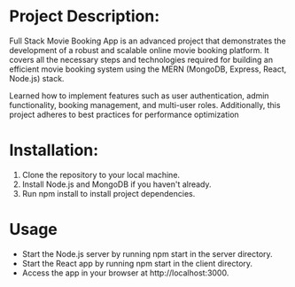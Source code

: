 # Project Description:
Full Stack Movie Booking App is an advanced project that demonstrates the development of a robust and scalable online movie booking platform. It covers all the necessary steps and technologies required for building an efficient movie booking system using the MERN (MongoDB, Express, React, Node.js) stack.

Learned how to implement features such as user authentication, admin functionality, booking management, and multi-user roles. Additionally, this project adheres to best practices for performance optimization

# Installation:
1. Clone the repository to your local machine.
2. Install Node.js and MongoDB if you haven't already. 
3. Run npm install to install project dependencies.

# Usage
* Start the Node.js server by running npm start in the server directory.
* Start the React app by running npm start in the client directory.
* Access the app in your browser at http://localhost:3000.


